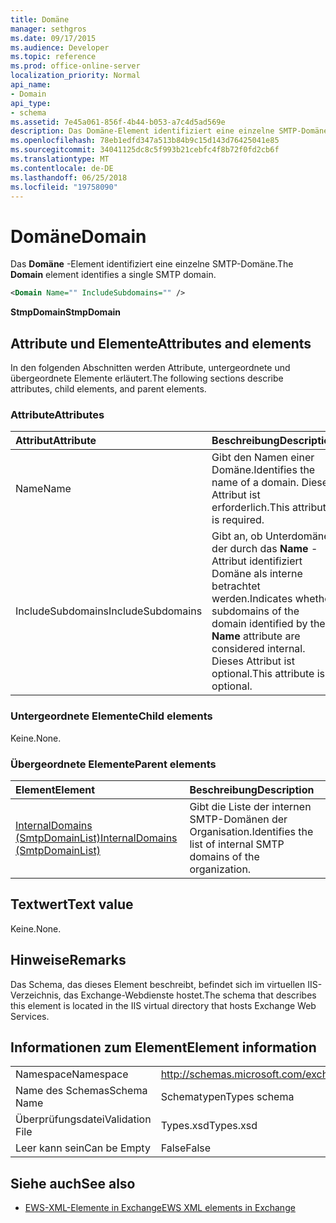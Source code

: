 ```yaml
---
title: Domäne
manager: sethgros
ms.date: 09/17/2015
ms.audience: Developer
ms.topic: reference
ms.prod: office-online-server
localization_priority: Normal
api_name:
- Domain
api_type:
- schema
ms.assetid: 7e45a061-856f-4b44-b053-a7c4d5ad569e
description: Das Domäne-Element identifiziert eine einzelne SMTP-Domäne.
ms.openlocfilehash: 78eb1edfd347a513b84b9c15d143d76425041e85
ms.sourcegitcommit: 34041125dc8c5f993b21cebfc4f8b72f0fd2cb6f
ms.translationtype: MT
ms.contentlocale: de-DE
ms.lasthandoff: 06/25/2018
ms.locfileid: "19758090"
---
```

# <a name="domain"></a><span data-ttu-id="f2598-103">Domäne</span><span class="sxs-lookup"><span data-stu-id="f2598-103">Domain</span></span>

<span data-ttu-id="f2598-104">Das **Domäne** -Element identifiziert eine einzelne SMTP-Domäne.</span><span class="sxs-lookup"><span data-stu-id="f2598-104">The **Domain** element identifies a single SMTP domain.</span></span> 
  
```xml
<Domain Name="" IncludeSubdomains="" />
```

 <span data-ttu-id="f2598-105">**StmpDomain**</span><span class="sxs-lookup"><span data-stu-id="f2598-105">**StmpDomain**</span></span>
## <a name="attributes-and-elements"></a><span data-ttu-id="f2598-106">Attribute und Elemente</span><span class="sxs-lookup"><span data-stu-id="f2598-106">Attributes and elements</span></span>

<span data-ttu-id="f2598-107">In den folgenden Abschnitten werden Attribute, untergeordnete und übergeordnete Elemente erläutert.</span><span class="sxs-lookup"><span data-stu-id="f2598-107">The following sections describe attributes, child elements, and parent elements.</span></span>
  
### <a name="attributes"></a><span data-ttu-id="f2598-108">Attribute</span><span class="sxs-lookup"><span data-stu-id="f2598-108">Attributes</span></span>

|<span data-ttu-id="f2598-109">**Attribut**</span><span class="sxs-lookup"><span data-stu-id="f2598-109">**Attribute**</span></span>|<span data-ttu-id="f2598-110">**Beschreibung**</span><span class="sxs-lookup"><span data-stu-id="f2598-110">**Description**</span></span>|
|:-----|:-----|
|<span data-ttu-id="f2598-111">Name</span><span class="sxs-lookup"><span data-stu-id="f2598-111">Name</span></span>  <br/> |<span data-ttu-id="f2598-112">Gibt den Namen einer Domäne.</span><span class="sxs-lookup"><span data-stu-id="f2598-112">Identifies the name of a domain.</span></span> <span data-ttu-id="f2598-113">Dieses Attribut ist erforderlich.</span><span class="sxs-lookup"><span data-stu-id="f2598-113">This attribute is required.</span></span>  <br/> |
|<span data-ttu-id="f2598-114">IncludeSubdomains</span><span class="sxs-lookup"><span data-stu-id="f2598-114">IncludeSubdomains</span></span>  <br/> |<span data-ttu-id="f2598-115">Gibt an, ob Unterdomänen der durch das **Name** -Attribut identifiziert Domäne als interne betrachtet werden.</span><span class="sxs-lookup"><span data-stu-id="f2598-115">Indicates whether subdomains of the domain identified by the **Name** attribute are considered internal.</span></span> <span data-ttu-id="f2598-116">Dieses Attribut ist optional.</span><span class="sxs-lookup"><span data-stu-id="f2598-116">This attribute is optional.</span></span>  <br/> |
   
### <a name="child-elements"></a><span data-ttu-id="f2598-117">Untergeordnete Elemente</span><span class="sxs-lookup"><span data-stu-id="f2598-117">Child elements</span></span>

<span data-ttu-id="f2598-118">Keine.</span><span class="sxs-lookup"><span data-stu-id="f2598-118">None.</span></span>
  
### <a name="parent-elements"></a><span data-ttu-id="f2598-119">Übergeordnete Elemente</span><span class="sxs-lookup"><span data-stu-id="f2598-119">Parent elements</span></span>

|<span data-ttu-id="f2598-120">**Element**</span><span class="sxs-lookup"><span data-stu-id="f2598-120">**Element**</span></span>|<span data-ttu-id="f2598-121">**Beschreibung**</span><span class="sxs-lookup"><span data-stu-id="f2598-121">**Description**</span></span>|
|:-----|:-----|
|[<span data-ttu-id="f2598-122">InternalDomains (SmtpDomainList)</span><span class="sxs-lookup"><span data-stu-id="f2598-122">InternalDomains (SmtpDomainList)</span></span>](internaldomains-smtpdomainlist.md) <br/> |<span data-ttu-id="f2598-123">Gibt die Liste der internen SMTP-Domänen der Organisation.</span><span class="sxs-lookup"><span data-stu-id="f2598-123">Identifies the list of internal SMTP domains of the organization.</span></span>  <br/> |
   
## <a name="text-value"></a><span data-ttu-id="f2598-124">Textwert</span><span class="sxs-lookup"><span data-stu-id="f2598-124">Text value</span></span>

<span data-ttu-id="f2598-125">Keine.</span><span class="sxs-lookup"><span data-stu-id="f2598-125">None.</span></span>
  
## <a name="remarks"></a><span data-ttu-id="f2598-126">Hinweise</span><span class="sxs-lookup"><span data-stu-id="f2598-126">Remarks</span></span>

<span data-ttu-id="f2598-127">Das Schema, das dieses Element beschreibt, befindet sich im virtuellen IIS-Verzeichnis, das Exchange-Webdienste hostet.</span><span class="sxs-lookup"><span data-stu-id="f2598-127">The schema that describes this element is located in the IIS virtual directory that hosts Exchange Web Services.</span></span>
  
## <a name="element-information"></a><span data-ttu-id="f2598-128">Informationen zum Element</span><span class="sxs-lookup"><span data-stu-id="f2598-128">Element information</span></span>

|||
|:-----|:-----|
|<span data-ttu-id="f2598-129">Namespace</span><span class="sxs-lookup"><span data-stu-id="f2598-129">Namespace</span></span>  <br/> |http://schemas.microsoft.com/exchange/services/2006/types  <br/> |
|<span data-ttu-id="f2598-130">Name des Schemas</span><span class="sxs-lookup"><span data-stu-id="f2598-130">Schema Name</span></span>  <br/> |<span data-ttu-id="f2598-131">Schematypen</span><span class="sxs-lookup"><span data-stu-id="f2598-131">Types schema</span></span>  <br/> |
|<span data-ttu-id="f2598-132">Überprüfungsdatei</span><span class="sxs-lookup"><span data-stu-id="f2598-132">Validation File</span></span>  <br/> |<span data-ttu-id="f2598-133">Types.xsd</span><span class="sxs-lookup"><span data-stu-id="f2598-133">Types.xsd</span></span>  <br/> |
|<span data-ttu-id="f2598-134">Leer kann sein</span><span class="sxs-lookup"><span data-stu-id="f2598-134">Can be Empty</span></span>  <br/> |<span data-ttu-id="f2598-135">False</span><span class="sxs-lookup"><span data-stu-id="f2598-135">False</span></span>  <br/> |
   
## <a name="see-also"></a><span data-ttu-id="f2598-136">Siehe auch</span><span class="sxs-lookup"><span data-stu-id="f2598-136">See also</span></span>

- [<span data-ttu-id="f2598-137">EWS-XML-Elemente in Exchange</span><span class="sxs-lookup"><span data-stu-id="f2598-137">EWS XML elements in Exchange</span></span>](ews-xml-elements-in-exchange.md)


